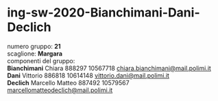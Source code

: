 # ing-sw-2020-Bianchimani-Dani-Declich
numero gruppo: **21**  
scaglione: **Margara**  
componenti del gruppo:  
**Bianchimani**     Chiara            888297  10567718  chiara.bianchimani@mail.polimi.it   
**Dani**            Vittorio          886818  10614148  vittorio.dani@mail.polimi.it  
**Declich**         Marcello Matteo   887492  10579567  marcellomatteodeclich@mail.polimi.it  
